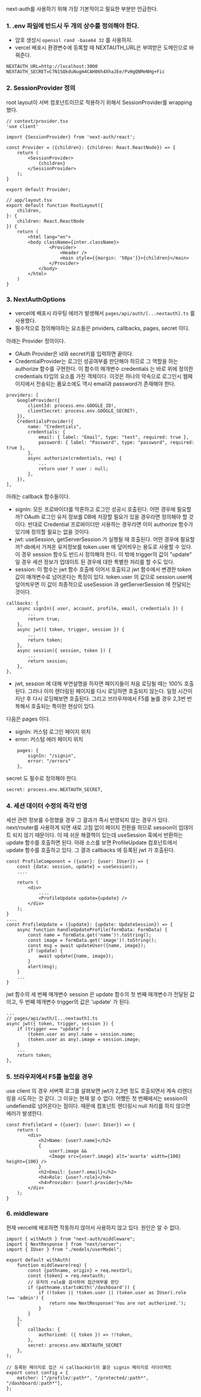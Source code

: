 next-auth를 사용하기 위해 가장 기본적이고 필요한 부분만 언급한다.

### 1. .env 파일에 반드시 두 개의 상수를 정의해야 한다.
- 암호 생성시 `openssl rand -base64 32` 를 사용하자.
- vercel 배포시 환경변수에 등록할 때 NEXTAUTH_URL은 부여받은 도메인으로 바꿔준다.
```text
NEXTAUTH_URL=http://localhost:3000
NEXTAUTH_SECRET=C7N1SQkduNugm4CAH06h4XhaJEe/PvHgQNMeNHg+Fic
```

### 2. SessionProvider 정의
root layout이  서버 컴포넌트이므로 적용하기 위해서 SessionProvider를 wrapping 했다.
```
// context/provider.tsx
'use client'

import {SessionProvider} from 'next-auth/react';

const Provider = ({children}: {children: React.ReactNode}) => {
    return (
        <SessionProvider>
            {children}
        </SessionProvider>
    );
}

export default Provider;
```

```
// app/layout.tsx
export default function RootLayout({
	children,
}: {
	children: React.ReactNode
}) {
	return (
		<html lang="en">
		<body className={inter.className}>
				<Provider>
					<Header />
					<main style={{margin: '50px'}}>{children}</main>
				</Provider>
			</body>
		</html>
	)
}
```

### 3. NextAuthOptions 

- vercel에 배포시 라우팅 에러가 발생해서 `pages/api/auth/[...nextauth].ts` 를 사용했다.
- 필수적으로 정의해야하는 요소들은 prividers, callbacks, pages, secret 이다.

아래는 Provider 정의이다.
- OAuth Provider은 id와 secret키를 입력하면 끝이다.
- CredentialProvider는 로그인 성공여부를 판단해야 하므로 그 역할을 하는 authorize 함수를 구현한다. 이 함수의 매개변수 credentials 는 바로 위에 정의한 credentials 타입의 요소를 가진 객체이다. 이것은 하나의 약속으로 로그인시 웹페이지에서 전송되는 폼요소에도 역시 email과 password가 존재해야 한다.
```
providers: [
	GoogleProvider({
		clientId: process.env.GOOGLE_ID!,
		clientSecret: process.env.GOOGLE_SECRET!,
	}),
	CredentialsProvider({
		name: "Credentials",
		credentials: {
			email: { label: "Email", type: "text", required: true },
			password: { label: "Password", type: "password", required: true },
		},
		async authorize(credentials, req) {
			...
			return user ? user : null;
		},
	}),
],
```

아래는 callback 함수들이다.
- signIn: 모든 프로바이더를 막론하고 로그인 성공시 호출된다. 어떤 경우에 필요할까? OAuth 로그인 유저 정보를 DB에 저장할 필요가 있을 경우라면 정의해야 할 것이다. 반대로 Credential 프로바이더만 사용하는 경우라면 이미 authorize 함수가 있기에 정의할 필요는 없을 것이다.
- jwt: useSession, getServerSession 가 실행될 때 호출된다. 어떤 경우에 필요할까? db에서 가져온 유저정보를 token.user 에 덮어씌우는 용도로 사용할 수 있다. 이 경우 session 함수도 반드시 정의해야 한다. 이 밖에 trigger의 값이 "update" 일 경우 세션 정보가 업데이트 된 경우에 대한 특별한 처리를 할 수도 있다.
- session: 이 함수는 jwt 함수 호출에 이어서 호출되고 jwt 함수에서 변경한 token 값이 매개변수로 넘어온다는 특징이 있다. token.user 의 값으로 session.user에 덮어씌우면 이 값이 최종적으로 useSession 과 getServerSession 에 전달되는 것이다.
```
callbacks: {
	async signIn({ user, account, profile, email, credentials }) {
		...
		return true;
	},
	async jwt({ token, trigger, session }) {
		...
		return token;
	},
	async session({ session, token }) {
		...
		return session;
	},
},
```
- jwt, session 에 대해 부연설명을 하자면 페이지들이 처음 로딩될 때는 100% 호출된다. 그러나 이미 렌더링된 페이지를 다시 로딩하면 호출되지 않는다. 일정 시간이 지난 후 다시 로딩해보면 호출된다. 그리고 브라우져에서 F5를 눌를 경우 2,3번 반복해서 호출되는 특이한 현상이 있다.

다음은 pages 이다.
- signIn: 커스텀 로그인 페이지 위치
- error: 커스텀 에러 페이지 위치

```
	pages: {
		signIn: "/signin",
		error: "/errors"
	},
```

secret 도 필수로 정의해야 한다.
```
secret: process.env.NEXTAUTH_SECRET,
```


### 4. 세션 데이터 수정의 즉각 반영

세션 관련 정보를 수정했을 경우 그 결과가 즉시 반영되지 않는 경우가 있다. next/router를 사용하게 되면 새로 고침 없이 페이지 전환을 하므로 session이 업데이트 되지 않기 때문이다. 
이 때 쉬운 해결책이 있는데 useSession 훅에서 반환하는 update 함수를 호출하면 된다.
아래 소스를 보면 ProfileUpdate 컴포넌트에서 update 함수를 호출하고 있다. 그 결과 callbacks 에 등록된 jwt 가 호출된다.

```
const ProfileComponent = ({user}: {user: IUser}) => {
    const {data: session, update} = useSession();
 	....
    
    return (
        <div>
    		....
            <ProfileUpdate update={update} />
        </div>
    );
}
....
const ProfileUpdate = ({update}: {update: UpdateSession}) => {
    async function handleUpdateProfile(formData: FormData) {
        const name = formData.get('name')!.toString();
        const image = formData.get('image')!.toString();
        const msg = await updateUser({name, image});
        if (update) {
            await update({name, image});
        }
        alert(msg);
    }
	...
}
```

jwt 함수의 세 번째 매개변수 session 은 update 함수의 첫 번째 매개변수가 전달된 값이고, 두 번째 매개변수 trigger의 값은 'update' 가 된다.
```
...
// pages/api/auth/[...nextauth].ts
async jwt({ token, trigger, session }) {
	if (trigger === "update") {
	 	(token.user as any).name = session.name;
	 	(token.user as any).image = session.image;
	} 
	...
	return token;
},
```

### 5. 브라우저에서 F5를 눌렀을 경우

use client 의 경우 서버쪽 로그를 살펴보면 jwt가 2,3번 정도 호출되면서 계속 리렌더링을 시도하는 것 같다. 그 이유는 현재 알 수 없다. 어쨌든 첫 번째에서는 session이 undefiend로 넘어온다는 점이다. 때문에 컴포넌트 렌더링시 null 처리를 하지 않으면 에러가 발생한다.

```
const ProfileCard = ({user}: {user: IUser}) => {
    return (
        <div>
            <h2>Name: {user?.name}</h2>
            {
                user?.image &&
                <Image src={user?.image} alt='avarta' width={100} height={100} />
            }
            <h2>Email: {user?.email}</h2>
            <h4>Role: {user?.role}</h4>
            <h4>Provider: {user?.provider}</h4>
        </div>
    );
}
```

### 6. middleware 

현재 vercel에 배포하면 작동하지 않아서 사용하지 않고 있다. 원인은 알 수 없다.

```
import { withAuth } from "next-auth/middleware";
import { NextResponse } from "next/server";
import { IUser } from "./models/userModel";

export default withAuth(
	function middleware(req) {
        const {pathname, origin} = req.nextUrl;
        const {token} = req.nextauth;
		// 유저의 role을 검사하여 접근여부를 판단
        if (pathname.startsWith('/dashboard')) {
            if (!token || !token.user || (token.user as IUser).role !== 'admin') {
                return new NextResponse('You are not authorized.');
            }
        }
	},
	{
		callbacks: {
			authorized: ({ token }) => !!token,
		},
		secret: process.env.NEXTAUTH_SECRET
	},
);

// 등록된 페이지로 접근 시 callbackUrl이 붙은 signin 페이지로 리다이렉트
export const config = {
	matcher: ["/profile/:path*", "/protected/:path*", "/dashboard/:path*"],
};
```

